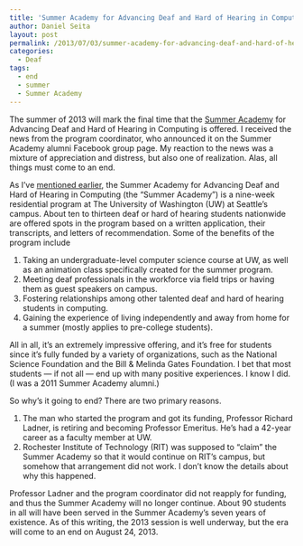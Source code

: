 ```yaml
---
title: 'Summer Academy for Advancing Deaf and Hard of Hearing in Computing: The Last Summer'
author: Daniel Seita
layout: post
permalink: /2013/07/03/summer-academy-for-advancing-deaf-and-hard-of-hearing-in-computing-the-last-summer/
categories:
  - Deaf
tags:
  - end
  - summer
  - Summer Academy
---
```

The summer of 2013 will mark the final time that the [Summer Academy][1] for Advancing Deaf and Hard of Hearing in Computing is offered. I received the news from the program coordinator, who announced it on the Summer Academy alumni Facebook group page. My reaction to the news was a mixture of appreciation and distress, but also one of realization. Alas, all things must come to an end.

As I&#8217;ve [mentioned earlier][2], the Summer Academy for Advancing Deaf and Hard of Hearing in Computing (the &#8220;Summer Academy&#8221;) is a nine-week residential program at The University of Washington (UW) at Seattle&#8217;s campus. About ten to thirteen deaf or hard of hearing students nationwide are offered spots in the program based on a written application, their transcripts, and letters of recommendation. Some of the benefits of the program include

  1. Taking an undergraduate-level computer science course at UW, as well as an animation class specifically created for the summer program.
  2. Meeting deaf professionals in the workforce via field trips or having them as guest speakers on campus.
  3. Fostering relationships among other talented deaf and hard of hearing students in computing.
  4. Gaining the experience of living independently and away from home for a summer (mostly applies to pre-college students).

All in all, it&#8217;s an extremely impressive offering, and it&#8217;s free for students since it&#8217;s fully funded by a variety of organizations, such as the National Science Foundation and the Bill & Melinda Gates Foundation. I bet that most students &#8212; if not all &#8212; end up with many positive experiences. I know I did. (I was a 2011 Summer Academy alumni.)

So why&#8217;s it going to end? There are two primary reasons.

  1. The man who started the program and got its funding, Professor Richard Ladner, is retiring and becoming Professor Emeritus. He&#8217;s had a 42-year career as a faculty member at UW.
  2. Rochester Institute of Technology (RIT) was supposed to &#8220;claim&#8221; the Summer Academy so that it would continue on RIT&#8217;s campus, but somehow that arrangement did not work. I don&#8217;t know the details about why this happened.

Professor Ladner and the program coordinator did not reapply for funding, and thus the Summer Academy will no longer continue. About 90 students in all will have been served in the Summer Academy&#8217;s seven years of existence. As of this writing, the 2013 session is well underway, but the era will come to an end on August 24, 2013.

 [1]: http://www.washington.edu/accesscomputing/dhh/academy/
 [2]: http://seitad.wordpress.com/2011/08/26/summer-academy/